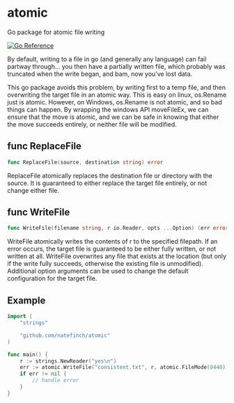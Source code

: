 # atomic

Go package for atomic file writing

[![Go Reference](https://pkg.go.dev/badge/github.com/natefinch/atomic.svg)](https://pkg.go.dev/github.com/natefinch/atomic)

By default, writing to a file in go (and generally any language) can fail
partway through... you then have a partially written file, which probably was
truncated when the write began, and bam, now you've lost data.

This go package avoids this problem, by writing first to a temp file, and then
overwriting the target file in an atomic way.  This is easy on linux, os.Rename
just is atomic.  However, on Windows, os.Rename is not atomic, and so bad things
can happen.  By wrapping the windows API moveFileEx, we can ensure that the move
is atomic, and we can be safe in knowing that either the move succeeds entirely,
or neither file will be modified.


## func ReplaceFile
``` go
func ReplaceFile(source, destination string) error
```
ReplaceFile atomically replaces the destination file or directory with the
source.  It is guaranteed to either replace the target file entirely, or not
change either file.


## func WriteFile
``` go
func WriteFile(filename string, r io.Reader, opts ...Option) (err error)
```
WriteFile atomically writes the contents of r to the specified filepath.  If
an error occurs, the target file is guaranteed to be either fully written, or
not written at all.  WriteFile overwrites any file that exists at the
location (but only if the write fully succeeds, otherwise the existing file
is unmodified).  Additional option arguments can be used to change the
default configuration for the target file.


## Example

``` go
import (
	"strings"

	"github.com/natefinch/atomic"
)

func main() {
	r := strings.NewReader("yes\n")
	err := atomic.WriteFile("consistent.txt", r, atomic.FileMode(0440))
	if err != nil {
		// handle error
	}
}
```
